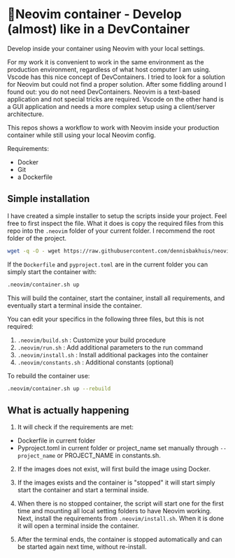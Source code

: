 # 🎁Neovim container - Develop (almost) like in a DevContainer
Develop inside your container using Neovim with your local settings.

For my work it is convenient to work in the same environment as the production
environment, regardless of what host computer I am using. Vscode has this nice
concept of DevContainers. I tried to look for a solution for Neovim but could
not find a proper solution. After some fiddling around I found out: you do
not need DevContainers. Neovim is a text-based application and not special tricks
are required. Vscode on the other hand is a GUI application and needs a more
complex setup using a client/server architecture.

This repos shows a workflow to work with Neovim inside your production container
while still using your local Neovim config.

Requirements:
- Docker
- Git
- a Dockerfile

## Simple installation
I have created a simple installer to setup the scripts inside your project. Feel free
to first inspect the file. What it does is copy the required files from this repo
into the `.neovim` folder of your current folder. I recommend the root folder of the
project.

```bash
wget -q -O - wget https://raw.githubusercontent.com/dennisbakhuis/neovim_container/main/install_neovim_container.sh | bash
```

If the `Dockerfile` and `pyproject.toml` are in the current folder you can
simply start the container with:

```bash
.neovim/container.sh up
```

This will build the container, start the container, install all requirements, and
eventually start a terminal inside the container.

You can edit your specifics in the following three files, but this is not
required:
1. `.neovim/build.sh`     : Customize your build procedure
2. `.neovim/run.sh`       : Add additional parameters to the run command
3. `.neovim/install.sh`   : Install additional packages into the container
4. `.neovim/constants.sh` : Additional constants (optional)

To rebuild the container use:
```bash
.neovim/container.sh up --rebuild
```


## What is actually happening
1. It will check if the requirements are met:
- Dockerfile in current folder
- Pyproject.toml in current folder or project_name set manually through 
`--project_name` or PROJECT_NAME in constants.sh.

2. If the images does not exist, will first build the image using Docker.

3. If the images exists and the container is "stopped" it will start simply
start the container and start a terminal inside.

4. When there is no stopped container, the script will start one for the first
   time and mounting all local setting folders to have Neovim working. Next,
   install the requirements from `.neovim/install.sh`. When it is done it will
   open a terminal inside the container. 

5. After the terminal ends, the container is stopped automatically and can be
   started again next time, without re-install.
